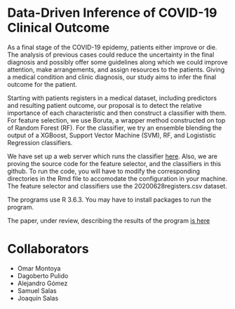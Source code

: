# Data-Driven Inference of COVID-19 Clinical Outcome
 

As a final stage of the COVID-19 epidemy, patients either improve or die. The analysis of previous cases could reduce the uncertainty in the final diagnosis and possibly offer some guidelines along which we could improve attention, make arrangements, and assign resources to the patients. Giving a medical condition and clinic diagnosis, our study aims to infer the final outcome for the patient. 
  
Starting with patients registers in a medical dataset, including predictors and resulting patient outcome, 
our proposal is to detect the relative importance of each characteristic and then construct a classifier with them.
For feature selection, we use Boruta, a wrapper method constructed on top of Random Forest (RF). For the classifier, we 
try an ensemble blending the output of a XGBoost, Support Vector Machine (SVM), RF, and Logististic Regression classifiers.

We have set up a web server which runs the classifier [here](http://imagenes.cicataqro.ipn.mx). Also, we are proving the source code for the 
feature selector, and the classifiers in this github. To run the code, you will have to 
modify the corresponding directories in the Rmd file to accomodate the configuration in your machine.
The feature selector and classifiers use the 20200628registers.csv dataset.


The programs use R 3.6.3. You may have to install packages to run the program. 

The paper, under review,  describing the results of the program [is here](AofMR_Data_Driven_Inference_of__COVID_19_qRT_PCR_Results.pdf)

# Collaborators

* Omar Montoya
* Dagoberto Pulido
* Alejandro Gómez
* Samuel Salas
* Joaquín Salas
